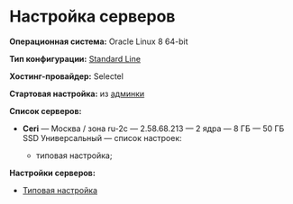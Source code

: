 # Настройка серверов

**Операционная система:** Oracle Linux 8 64-bit

**Тип конфигурации:** [Standard Line](https://docs.selectel.ru/cloud/servers/create/configurations/?_gl=1*1rd0fqi*_ga*MTcyNDc0ODUwLjE3MDk2NDcyMjg.*_ga_H3R3VJH01B*MTcwOTgxMTQ4My4yLjEuMTcwOTgxMTY2OC40Ni4wLjA.&_ga=2.70364304.1203731414.1709811483-172474850.1709647228#standard-line)

**Хостинг-провайдер:** Selectel

**Стартовая настройка:** из [админки](https://my.selectel.ru/vpc)    
        
**Список серверов:**
        
  - **Ceri** — Москва / зона ru-2c — 2.58.68.213 — 2 ядра — 8 ГБ — 50 ГБ SSD Универсальный — список настроек:
    
    - типовая настройка;
        
**Настройки серверов:**

- [Типовая настройка](common.md)